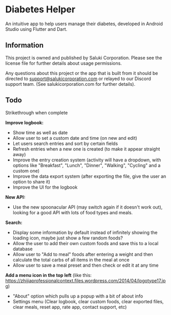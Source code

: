 # Diabetes Helper

An intuitive app to help users manage their diabetes, developed in Android Studio using Flutter and Dart.

## Information

This project is owned and published by Saluki Corporation. Please see the license file for further details about usage permissions.

Any questions about this project or the app that is built from it should be directed to support@salukicorporation.com or relayed to our Discord support team. (See salukicorporation.com for further details).

## Todo

Strikethrough when complete


**Improve logbook:**
- Show time as well as date
- Allow user to set a custom date and time (on new and edit)
- Let users search entries and sort by certain fields
- Refresh entries when a new one is created (to make it appear straight away)
- Improve the entry creation system (activity will have a dropdown, with options like "Breakfast", "Lunch", "Dinner", "Walking", "Cycling" and a custom one)
- Improve the data export system (after exporting the file, give the user an option to share it)
- Improve the UI for the logbook

**New API:**
- Use the new spoonacular API (may switch again if it doesn't work out), looking for a good API with lots of food types and meals.

**Search:**
- Display some information by default instead of infinitely showing the loading icon, maybe just show a few random foods?
- Allow the user to add their own custom foods and save this to a local database
- Allow user to "Add to meal" foods after entering a weight and then calculate the total carbs of all items in the meal at once
- Allow user to save a meal preset and then check or edit it at any time

**Add a menu icon in the top left** (like this: https://zhijiaprofessionalcontext.files.wordpress.com/2014/04/logotype17.jpg)
- "About" option which pulls up a popup with a bit of about info
- Settings menu (Clear logbook, clear custom foods, clear exported files, clear meals, reset app, rate app, contact support, etc)

